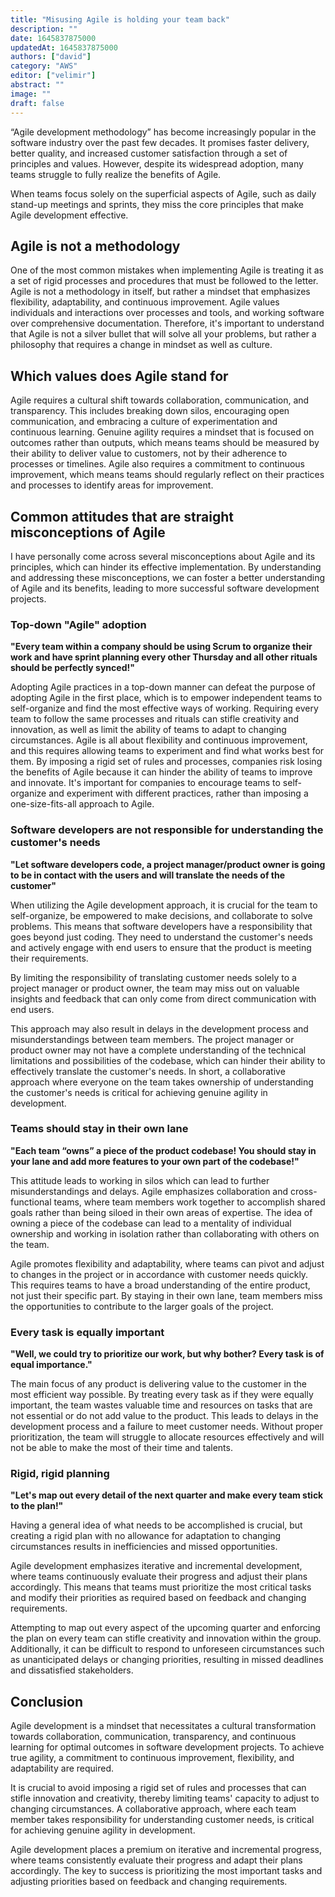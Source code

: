 ```yaml
---
title: "Misusing Agile is holding your team back"
description: ""
date: 1645837875000
updatedAt: 1645837875000
authors: ["david"]
category: "AWS"
editor: ["velimir"]
abstract: ""
image: ""
draft: false
---
```


“Agile development methodology” has become increasingly popular in the software industry over the past few decades. It promises faster delivery, better quality, and increased customer satisfaction through a set of principles and values. However, despite its widespread adoption, many teams struggle to fully realize the benefits of Agile.

When teams focus solely on the superficial aspects of Agile, such as daily stand-up meetings and sprints, they miss the core principles that make Agile development effective.

## Agile is not a methodology

One of the most common mistakes when implementing Agile is treating it as a set of rigid processes and procedures that must be followed to the letter. Agile is not a methodology in itself, but rather a mindset that emphasizes flexibility, adaptability, and continuous improvement. Agile values individuals and interactions over processes and tools, and working software over comprehensive documentation. Therefore, it's important to understand that Agile is not a silver bullet that will solve all your problems, but rather a philosophy that requires a change in mindset as well as culture.

## Which values does Agile stand for

Agile requires a cultural shift towards collaboration, communication, and transparency. This includes breaking down silos, encouraging open communication, and embracing a culture of experimentation and continuous learning. Genuine agility requires a mindset that is focused on outcomes rather than outputs, which means teams should be measured by their ability to deliver value to customers, not by their adherence to processes or timelines. Agile also requires a commitment to continuous improvement, which means teams should regularly reflect on their practices and processes to identify areas for improvement.

## Common attitudes that are straight misconceptions of Agile

I have personally come across several misconceptions about Agile and its principles, which can hinder its effective implementation. By understanding and addressing these misconceptions, we can foster a better understanding of Agile and its benefits, leading to more successful software development projects.

### Top-down "Agile" adoption

**"Every team within a company should be using Scrum to organize their work and have sprint planning every other Thursday and all other rituals should be perfectly synced!"**

Adopting Agile practices in a top-down manner can defeat the purpose of adopting Agile in the first place, which is to empower independent teams to self-organize and find the most effective ways of working.
Requiring every team to follow the same processes and rituals can stifle creativity and innovation, as well as limit the ability of teams to adapt to changing circumstances. Agile is all about flexibility and continuous improvement, and this requires allowing teams to experiment and find what works best for them. By imposing a rigid set of rules and processes, companies risk losing the benefits of Agile because it can hinder the ability of teams to improve and innovate. It's important for companies to encourage teams to self-organize and experiment with different practices, rather than imposing a one-size-fits-all approach to Agile.

### Software developers are not responsible for understanding the customer's needs

**"Let software developers code, a project manager/product owner is going to be in contact with the users and will translate the needs of the customer"**

When utilizing the Agile development approach, it is crucial for the team to self-organize, be empowered to make decisions, and collaborate to solve problems. This means that software developers have a responsibility that goes beyond just coding. They need to understand the customer's needs and actively engage with end users to ensure that the product is meeting their requirements. 

By limiting the responsibility of translating customer needs solely to a project manager or product owner, the team may miss out on valuable insights and feedback that can only come from direct communication with end users. 

This approach may also result in delays in the development process and misunderstandings between team members. The project manager or product owner may not have a complete understanding of the technical limitations and possibilities of the codebase, which can hinder their ability to effectively translate the customer's needs. In short, a collaborative approach where everyone on the team takes ownership of understanding the customer's needs is critical for achieving genuine agility in development.

### Teams should stay in their own lane

**"Each team “owns” a piece of the product codebase! You should stay in your lane and add more features to your own part of the codebase!"**

This attitude leads to working in silos which can lead to further misunderstandings and delays. Agile emphasizes collaboration and cross-functional teams, where team members work together to accomplish shared goals rather than being siloed in their own areas of expertise. The idea of owning a piece of the codebase can lead to a mentality of individual ownership and working in isolation rather than collaborating with others on the team.

Agile promotes flexibility and adaptability, where teams can pivot and adjust to changes in the project or in accordance with customer needs quickly. This requires teams to have a broad understanding of the entire product, not just their specific part. By staying in their own lane, team members miss the opportunities to contribute to the larger goals of the project.

### Every task is equally important

**"Well, we could try to prioritize our work, but why bother? Every task is of equal importance."**

The main focus of any product is delivering value to the customer in the most efficient way possible. By treating every task as if they were equally important, the team wastes valuable time and resources on tasks that are not essential or do not add value to the product. This leads to delays in the development process and a failure to meet customer needs. Without proper prioritization, the team will struggle to allocate resources effectively and will not be able to make the most of their time and talents.

### Rigid, rigid planning

**"Let's map out every detail of the next quarter and make every team stick to the plan!"**

Having a general idea of what needs to be accomplished is crucial, but creating a rigid plan with no allowance for adaptation to changing circumstances results in inefficiencies and missed opportunities.

Agile development emphasizes iterative and incremental development, where teams continuously evaluate their progress and adjust their plans accordingly. This means that teams must prioritize the most critical tasks and modify their priorities as required based on feedback and changing requirements.

Attempting to map out every aspect of the upcoming quarter and enforcing the plan on every team can stifle creativity and innovation within the group. Additionally, it can be difficult to respond to unforeseen circumstances such as unanticipated delays or changing priorities, resulting in missed deadlines and dissatisfied stakeholders.

## Conclusion

Agile development is a mindset that necessitates a cultural transformation towards collaboration, communication, transparency, and continuous learning for optimal outcomes in software development projects. To achieve true agility, a commitment to continuous improvement, flexibility, and adaptability are required.

It is crucial to avoid imposing a rigid set of rules and processes that can stifle innovation and creativity, thereby limiting teams' capacity to adjust to changing circumstances. A collaborative approach, where each team member takes responsibility for understanding customer needs, is critical for achieving genuine agility in development.

Agile development places a premium on iterative and incremental progress, where teams consistently evaluate their progress and adapt their plans accordingly. The key to success is prioritizing the most important tasks and adjusting priorities based on feedback and changing requirements.
